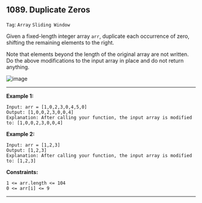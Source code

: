 ## 1089. Duplicate Zeros

```Tag```: ```Array``` ```Sliding Window```

Given a fixed-length integer array ```arr```, duplicate each occurrence of zero, shifting the remaining elements to the right.

Note that elements beyond the length of the original array are not written. Do the above modifications to the input array in place and do not return anything.

![image](https://user-images.githubusercontent.com/35042430/211963017-7bc289db-d4d4-4a8f-a2c5-4a918335ae28.png)

---

__Example 1:__
```
Input: arr = [1,0,2,3,0,4,5,0]
Output: [1,0,0,2,3,0,0,4]
Explanation: After calling your function, the input array is modified to: [1,0,0,2,3,0,0,4]
```

__Example 2:__
```
Input: arr = [1,2,3]
Output: [1,2,3]
Explanation: After calling your function, the input array is modified to: [1,2,3]
```

__Constraints:__
```
1 <= arr.length <= 104
0 <= arr[i] <= 9
```

---

